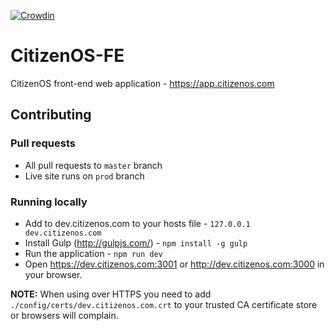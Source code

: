 
[![Crowdin](https://d322cqt584bo4o.cloudfront.net/citizenos-fe/localized.svg)](https://crowdin.com/project/citizenos-fe)

# CitizenOS-FE

CitizenOS front-end web application - https://app.citizenos.com

## Contributing

### Pull requests

* All pull requests to `master` branch
* Live site runs on `prod` branch

### Running locally

* Add to dev.citizenos.com to your hosts file - `127.0.0.1 dev.citizenos.com`
* Install Gulp (http://gulpjs.com/) - `npm install -g gulp`
* Run the application - `npm run dev`
* Open https://dev.citizenos.com:3001 or http://dev.citizenos.com:3000 in your browser.

**NOTE:** When using over HTTPS you need to add `./config/certs/dev.citizenos.com.crt` to your trusted CA certificate store or browsers will complain.
